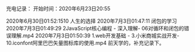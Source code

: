 充电记录：
开始时间：2020年6月23日20:55

2020年6月30日01:52:1510 人生的选择
2020年7月3日01:47:11 闭包的学习
2020年7月3日01:49:29 2JavaScript核心编程 - 深入理解- 06对循环和闭包的错误理解.mp4 
2020年7月3日01:50:39 1.web开发基础 - 3.小米商城实战开发- 10.iconfont阿里巴巴矢量图标库的使用.mp4 前天学的，补充记录下。